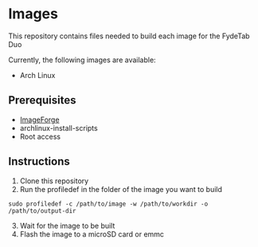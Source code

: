 # Images

This repository contains files needed to build each image for the FydeTab Duo

Currently, the following images are available:

- Arch Linux

## Prerequisites

- [ImageForge](https://github.com/Linux-for-Fydetab-Duo/imageforge)
- archlinux-install-scripts
- Root access

## Instructions

1. Clone this repository
2. Run the profiledef in the folder of the image you want to build
```
sudo profiledef -c /path/to/image -w /path/to/workdir -o /path/to/output-dir
```
3. Wait for the image to be built
4. Flash the image to a microSD card or emmc

